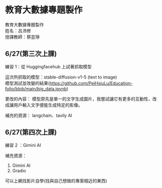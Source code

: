 # 教育大數據專題製作
教育大數據專題製作  
姓名：呂沛修  
授課教師：蔡芸琤  

## 6/27(第三次上課)
練習 1：從 Huggingfacehub 上試著抓取模型  

這次所抓取的模型：stable-diffusion-v1-5 (text to image)  
模型測試並改變的結果(https://github.com/PeiHsiuLu/Education-folio/blob/main/big_data.ipynb)  

更改的內容：
模型原先是單一的文字生成圖片，我嘗試讓它有更多的互動性，改成讓用戶輸入文字便能生成特定的影像。

補充的資源：
langchain、tavily AI


## 6/27(第四次上課)
練習 2 ：Gimini AI  

補充資源：  
1. Gimini AI  
2. Gradio  

可以上網找影片自學(找與自己想做的專案相近的東西)  
